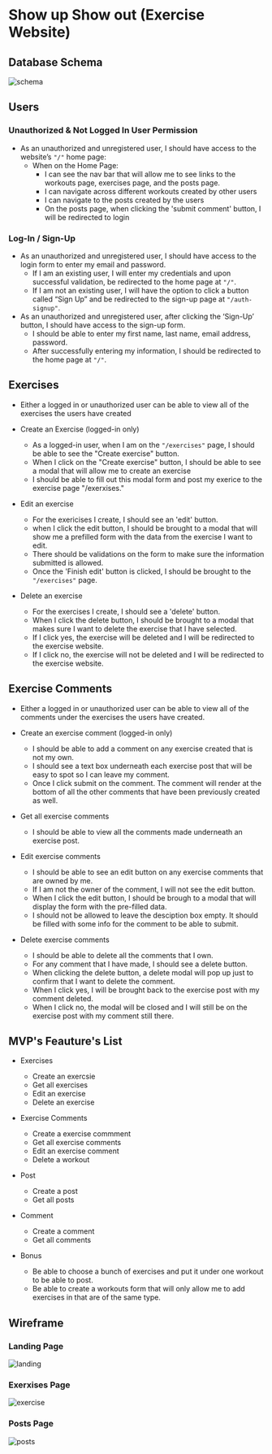 # Show up Show out (Exercise Website)

## Database Schema

![schema](<images/Exercise Schema.png>)

## Users

### Unauthorized & Not Logged In User Permission

- As an unauthorized and unregistered user, I should have access to the website’s `"/"` home page:
  - When on the Home Page:
    - I can see the nav bar that will allow me to see links to the workouts page, exercises page, and the posts page.
    - I can navigate across different workouts created by other users
    - I can navigate to the posts created by the users
    - On the posts page, when clicking the 'submit comment' button, I will be redirected to login

### Log-In / Sign-Up

- As an unauthorized and unregistered user, I should have access to the login form to enter my email and password.
  - If I am an existing user, I will enter my credentials and upon successful validation, be redirected to the home page at `"/"`.
  - If I am not an existing user, I will have the option to click a button called “Sign Up” and be redirected to the sign-up page at `"/auth-signup"`.
- As an unauthorized and unregistered user, after clicking the ‘Sign-Up’ button, I should have access to the sign-up form.
  - I should be able to enter my first name, last name, email address, password.
  - After successfully entering my information, I should be redirected to the home page at `"/"`.

## Exercises

- Either a logged in or unauthorized user can be able to view all of the exercises the users have created

- Create an Exercise (logged-in only)
  - As a logged-in user, when I am on the `"/exercises"` page, I should be able to see the "Create exercise" button.
  - When I click on the "Create exercise" button, I should be able to see a modal that will allow me to create an exercise
  - I should be able to fill out this modal form and post my exerice to the exercise page "/exerxises."
- Edit an exercise
  - For the exericises I create, I should see an 'edit' button.
  - when I click the edit button, I should be brought to a modal that will show me a prefilled form with the data from the exercise I want to edit.
  - There should be validations on the form to make sure the information submitted is allowed.
  - Once the 'Finish edit' button is clicked, I should be brought to the `"/exercises"` page.
- Delete an exercise
  - For the exercises I create, I should see a 'delete' button.
  - When I click the delete button, I should be brought to a modal that makes sure I want to delete the exercise that I have selected.
  - If I click yes, the exercise will be deleted and I will be redirected to the exercise website.
  - If I click no, the exercise will not be deleted and I will be redirected to the exercise website.

## Exercise Comments

- Either a logged in or unauthorized user can be able to view all of the comments under the exercises the users have created.

- Create an exercise comment (logged-in only)

  - I should be able to add a comment on any exercise created that is not my own.
  - I should see a text box underneath each exercise post that will be easy to spot so I can leave my comment.
  - Once I click submit on the comment. The comment will render at the bottom of all the other comments that have been previously created as well.

- Get all exercise comments

  - I should be able to view all the comments made underneath an exercise post.

- Edit exercise comments

  - I should be able to see an edit button on any exercise comments that are owned by me.
  - If I am not the owner of the comment, I will not see the edit button.
  - When I click the edit button, I should be brough to a modal that will display the form with the pre-filled data.
  - I should not be allowed to leave the desciption box empty. It should be filled with some info for the comment to be able to submit.

- Delete exercise comments
  - I should be able to delete all the comments that I own.
  - For any comment that I have made, I should see a delete button.
  - When clicking the delete button, a delete modal will pop up just to confirm that I want to delete the comment.
  - When I click yes, I will be brought back to the exercise post with my comment deleted.
  - When I click no, the modal will be closed and I will still be on the exercise post with my comment still there.

## MVP's Feauture's List

- Exercises
  - Create an exercsie
  - Get all exercises
  - Edit an exercise
  - Delete an exercise
- Exercise Comments

  - Create a exercise commment
  - Get all exercise comments
  - Edit an exercise comment
  - Delete a workout

- Post

  - Create a post
  - Get all posts

- Comment

  - Create a comment
  - Get all comments

- Bonus
  - Be able to choose a bunch of exercises and put it under one workout to be able to post.
  - Be able to create a workouts form that will only allow me to add exercises in that are of the same type.

## Wireframe

### Landing Page

![landing](images/LandingPage.png)

### Exerxises Page

![exercise](images/ExercisePage.png)

### Posts Page

![posts](<images/Posts(1).png>)

